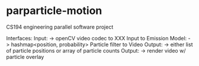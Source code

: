 parparticle-motion
==================

CS194 engineering parallel software project

Interfaces:
    Input:
        -> openCV video codec to XXX
    Input to Emission Model:
        -> hashmap<position, probability>
    Particle filter to Video Output:
        -> either list of particle positions or array of particle counts
    Output:
        -> render video w/ particle overlay

